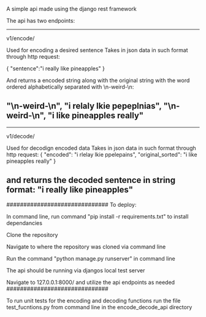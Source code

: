 A simple api made using the django rest framework

The api has two endpoints:


---------------------------------
v1/encode/

Used for encoding a desired sentence 
Takes in json data in such format through http request:

{
    "sentence":"i really like pineapples"
}

And returns a encoded string along with the original string with the word ordered alphabetically separated with \n-weird-\n:

"\n-weird-\n",
"i relaly lkie pepeplnias",
"\n-weird-\n",
"i like pineapples really"
---------------------------------

---------------------------------
v1/decode/ 

Used for decodign encoded data
Takes in json data in such format through http request:
{
    "encoded": "i rlelay lkie ppelepains",
    "original_sorted": "i like pineapples really"
}

and returns the decoded sentence in string format:
"i really like pineapples"
---------------------------------


##############################
To deploy:

In command line, run command "pip install -r requirements.txt" to install dependancies

Clone the repository

Navigate to where the repository was cloned via command line

Run the command "python manage.py runserver" in command line

The api should be running via djangos local test server

Navigate to 127.0.0.1:8000/  and utilize the api endpoints as needed
##############################

To run unit tests for the encoding and decoding functions run the file test_fucntions.py from command line in the encode_decode_api directory